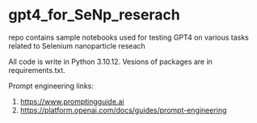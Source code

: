 # gpt4_for_SeNp_reserach
repo contains sample notebooks used for testing GPT4 on various tasks related to Selenium nanoparticle reseach

All code is write in Python 3.10.12. Vesions of packages are in requirements.txt.

Prompt engineering links:
1. https://www.promptingguide.ai
2. https://platform.openai.com/docs/guides/prompt-engineering
